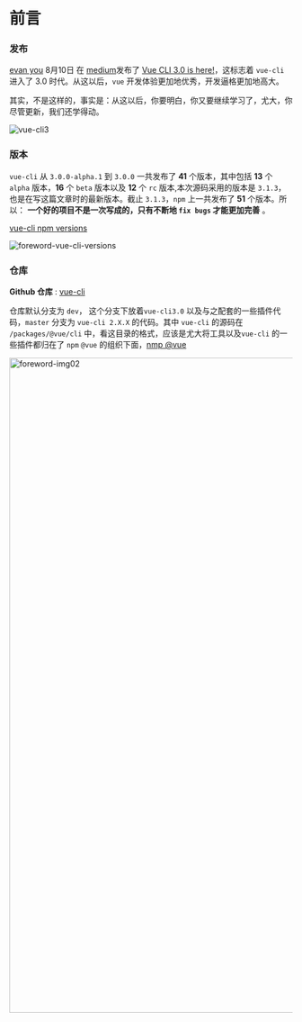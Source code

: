# 前言

### 发布

[evan you](http://evanyou.me/) 8月10日 在 [medium](https://medium.com)发布了 [Vue CLI 3.0 is here!](https://medium.com/the-vue-point/vue-cli-3-0-is-here-c42bebe28fbb)，这标志着 `vue-cli` 进入了 3.0 时代。从这以后，`vue` 开发体验更加地优秀，开发逼格更加地高大。

其实，不是这样的，事实是：从这以后，你要明白，你又要继续学习了，尤大，你尽管更新，我们还学得动。

![vue-cli3](https://user-images.githubusercontent.com/20694238/48542845-2893a480-e8fb-11e8-8456-1b7722cfccd1.png)

### 版本

`vue-cli` 从 `3.0.0-alpha.1` 到 `3.0.0` 一共发布了 **41** 个版本，其中包括 **13**  个 `alpha` 版本，**16**  个 `beta` 版本以及 **12** 个 `rc` 版本,本次源码采用的版本是 `3.1.3`，也是在写这篇文章时的最新版本。截止 `3.1.3`，`npm` 上一共发布了 **51** 个版本。所以：
 **一个好的项目不是一次写成的，只有不断地 `fix bugs` 才能更加完善** 。

[vue-cli npm versions](https://www.npmjs.com/package/@vue/cli)

![foreword-vue-cli-versions](https://user-images.githubusercontent.com/20694238/48545317-98585e00-e900-11e8-867c-c048f23a458b.gif)



### 仓库

**Github 仓库** : [vue-cli](https://github.com/vuejs/vue-cli)

仓库默认分支为 `dev`， 这个分支下放着`vue-cli3.0` 以及与之配套的一些插件代码，`master` 分支为 `vue-cli 2.X.X` 的代码。其中 `vue-cli` 的源码在 `/packages/@vue/cli` 中，看这目录的格式，应该是尤大将工具以及`vue-cli` 的一些插件都归在了 `npm` `@vue` 的组织下面，[nmp @vue](https://www.npmjs.com/org/vue)

<img width="1164" alt="foreword-img02" src="https://user-images.githubusercontent.com/20694238/48545006-e3be3c80-e8ff-11e8-93d2-6b5367dbdc3c.png">

